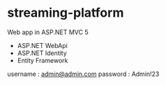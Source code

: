 # streaming-platform
Web app in ASP.NET MVC 5
- ASP.NET WebApi 
- ASP.NET Identity
- Entity Framework

username : admin@admin.com
password : Admin!23
